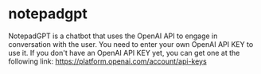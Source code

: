 # notepadgpt
 NotepadGPT is a chatbot that uses the OpenAI API to engage in conversation with the user. You need to enter your own OpenAI API KEY to use it. If you don't have an OpenAI API KEY yet, you can get one at the following link: https://platform.openai.com/account/api-keys
